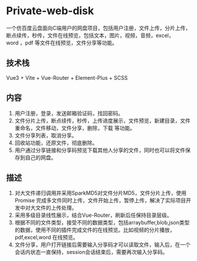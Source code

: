 # Private-web-disk
一个仿百度云盘面向C端用户的网盘项目，包括用户注册，文件上传，分片上传，断点续传，秒传，文件在线预览，包括文本，图片，视频，音频，excel，word ，pdf 等文件在线预览，文件分享等功能。
## 技术栈
Vue3 + Vite + Vue-Router + Element-Plus + SCSS
## 内容
1. 用户注册，登录，发送邮箱验证码，找回密码。
2. 文件分片上传，断点续传，秒传，上传进度展示，文件预览，新建目录，文件重命名，文件移动，文件分享，删除，下载 等功能。
3. 文件分享列表，取消分享。
4. 回收站功能，还原文件，彻底删除。
5. 用户通过分享链接和分享码预览下载其他人分享的文件，同时也可以将文件保存到自己的网盘。
## 描述
1. 对大文件递归调用并采用SparkMD5对文件分片MD5，文件分片上传，使用Promise 完成多文件同时上传，文件开始上传，暂停上传，解决了实际项目开发中对大文件的上传处理。
2. 采用多级目录线性展示，结合Vue-Router，刷新后任保持目录层级。
3. 根据不同的文件类型，接受不同的数据类型，包括arraybuffer,blob,json类型的数据，使用不同的插件完成文件的在线预览。比如视频的分片播放，pdf,excel,word 在线预览。
4. 文件分享，用户打开链接后需要输入分享码才可以读取文件，输入后，在一个会话内状态一直保持，session会话结束后，需要再次输入分享码。

